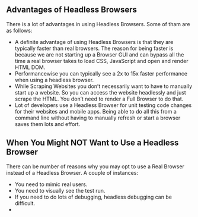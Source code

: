 ## Advantages of Headless Browsers

There is a lot of advantages in using Headless Browsers. Some of tham are as follows:

* A definite advantage of using Headless Browsers is that they are typically faster than real browsers. The reason for
  being faster is because we are not starting up a Browser GUI and can bypass all the time a real browser takes to load
  CSS, JavaScript and open and render HTML DOM.
* Performancewise you can typically see a 2x to 15x faster performance when using a headless browser.
* While Scraping Websites you don’t necessarily want to have to manually start up a website. So you can access the
  website headlessly and just scrape the HTML. You don’t need to render a Full Browser to do that.
* Lot of developers use a Headless Browser for unit testing code changes for their websites and mobile apps. Being able
  to do all this from a command line without having to manually refresh or start a browser saves them lots and effort.

## When You Might NOT Want to Use a Headless Browser

There can be number of reasons why you may opt to use a Real Browser instead of a Headless Browser. A couple of
instances:

* You need to mimic real users.
* You need to visually see the test run.
* If you need to do lots of debugging, headless debugging can be difficult.
* 